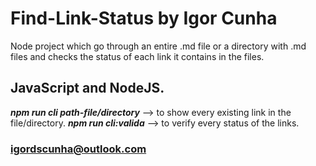# Find-Link-Status by Igor Cunha

Node project which go through an entire .md file or a directory with .md files and checks the status of each link it contains in the files.

## JavaScript and NodeJS.
**_npm run cli path-file/directory_** --> to show every existing link in the file/directory.
**_npm run cli:valida_** --> to verify every status of the links.

### igordscunha@outlook.com